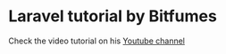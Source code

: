 # Laravel tutorial by Bitfumes
Check the video tutorial on his [Youtube channel](https://www.youtube.com/watch?v=BXiHvgrJfkg)
